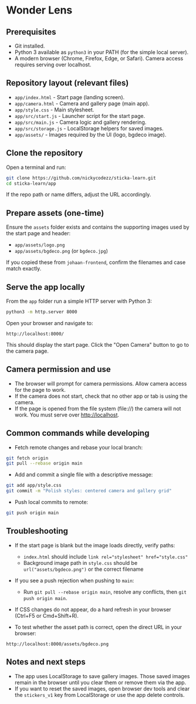 # Wonder Lens

## Prerequisites

* Git installed.
* Python 3 available as `python3` in your PATH (for the simple local server).
* A modern browser (Chrome, Firefox, Edge, or Safari). Camera access requires serving over localhost.

## Repository layout (relevant files)

* `app/index.html` - Start page (landing screen).
* `app/camera.html` - Camera and gallery page (main app).
* `app/style.css` - Main stylesheet.
* `app/src/start.js` - Launcher script for the start page.
* `app/src/main.js` - Camera logic and gallery rendering.
* `app/src/storage.js` - LocalStorage helpers for saved images.
* `app/assets/` - Images required by the UI (logo, bgdeco image).

## Clone the repository

Open a terminal and run:

```bash
git clone https://github.com/nickycodezz/sticka-learn.git
cd sticka-learn/app
```

If the repo path or name differs, adjust the URL accordingly.

## Prepare assets (one-time)

Ensure the `assets` folder exists and contains the supporting images used by the start page and header:

* `app/assets/logo.png`
* `app/assets/bgdeco.png` (or `bgdeco.jpg`)

If you copied these from `johaan-frontend`, confirm the filenames and case match exactly.

## Serve the app locally

From the `app` folder run a simple HTTP server with Python 3:

```bash
python3 -m http.server 8000
```

Open your browser and navigate to:

```
http://localhost:8000/
```

This should display the start page. Click the "Open Camera" button to go to the camera page.

## Camera permission and use

* The browser will prompt for camera permissions. Allow camera access for the page to work.
* If the camera does not start, check that no other app or tab is using the camera.
* If the page is opened from the file system (file://) the camera will not work. You must serve over [http://localhost](http://localhost).

## Common commands while developing

* Fetch remote changes and rebase your local branch:

```bash
git fetch origin
git pull --rebase origin main
```

* Add and commit a single file with a descriptive message:

```bash
git add app/style.css
git commit -m "Polish styles: centered camera and gallery grid"
```

* Push local commits to remote:

```bash
git push origin main
```

## Troubleshooting

* If the start page is blank but the image loads directly, verify paths:

  * `index.html` should include `link rel="stylesheet" href="style.css"`
  * Background image path in `style.css` should be `url("assets/bgdeco.png")` or the correct filename

* If you see a push rejection when pushing to `main`:

  * Run `git pull --rebase origin main`, resolve any conflicts, then `git push origin main`.

* If CSS changes do not appear, do a hard refresh in your browser (Ctrl+F5 or Cmd+Shift+R).

* To test whether the asset path is correct, open the direct URL in your browser:

```
http://localhost:8000/assets/bgdeco.png
```

## Notes and next steps

* The app uses LocalStorage to save gallery images. Those saved images remain in the browser until you clear them or remove them via the app.
* If you want to reset the saved images, open browser dev tools and clear the `stickers_v1` key from LocalStorage or use the app delete controls.

